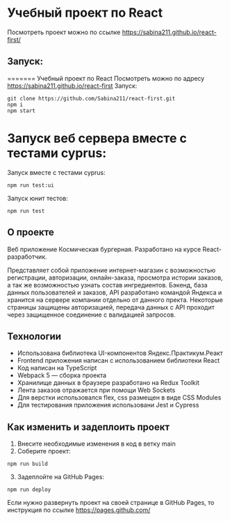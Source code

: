 
# Учебный проект по React
Посмотреть проект можно по ссылке https://sabina211.github.io/react-first/

 ## Запуск:
=======
Учебный проект по React
Посмотреть можно по адресу https://sabina211.github.io/react-first
Запуск:
```
git clone https://github.com/Sabina211/react-first.git
npm i
npm start
```

Запуск веб сервера вместе с тестами cyprus:
=======
Запуск вместе с тестами cyprus:
```
npm run test:ui
```

Запуск юнит тестов:
```
npm run test
```


## О проекте
Веб приложение Космическая бургерная. Разработано на курсе React-разработчик.

Представляет собой приложение интернет-магазин с возможностью регистрации, авторизации, онлайн-заказа, просмотра истории заказов, а так же возможностью узнать состав ингредиентов. Бэкенд, база данных пользователей и заказов, API разработано командой Яндекса и хранится на сервере компании отдельно от данного пректа. Некоторые страницы защищены авторизацией, передача данных с API проходит через защищенное соединение с валидацией запросов.

## Технологии
- Использована библиотека UI-компонентов Яндекс.Практикум.Реакт
- Frontend приложения написан с использованием библиотеки React
- Код написан на TypeScript
- Webpack 5 — сборка проекта
- Хранилище данных в браузере разработано на Redux Toolkit
- Лента заказов отражается при помощи Web Sockets
- Для верстки использовался flex, css размещен в виде CSS Modules
- Для тестирования приложения использовани Jest и Cypress

## Как изменить и задеплоить проект
1. Внесите необходимые изменения в код в ветку main
2. Соберите проект:
```
npm run build
```
3. Задеплойте на GitHub Pages:
```
npm run deploy
```

Если нужно развернуть проект на своей странице в GitHub Pages, то инструкция по ссылке https://pages.github.com/

